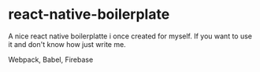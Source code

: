 # react-native-boilerplate

A nice react native boilerplatte i once created for myself. 
If you want to use it and don't know how just write me.

Webpack, Babel, Firebase
